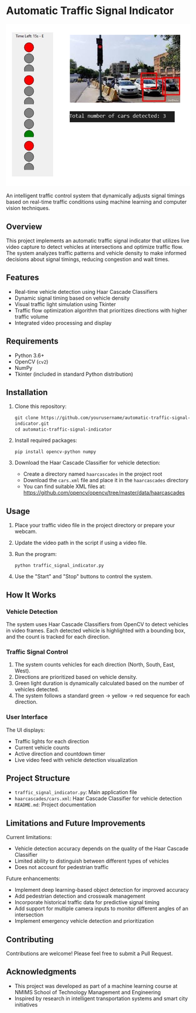 # Automatic Traffic Signal Indicator

![Output Screenshot](image.png)

An intelligent traffic control system that dynamically adjusts signal timings based on real-time traffic conditions using machine learning and computer vision techniques.

## Overview

This project implements an automatic traffic signal indicator that utilizes live video capture to detect vehicles at intersections and optimize traffic flow. The system analyzes traffic patterns and vehicle density to make informed decisions about signal timings, reducing congestion and wait times.

## Features

- Real-time vehicle detection using Haar Cascade Classifiers
- Dynamic signal timing based on vehicle density
- Visual traffic light simulation using Tkinter
- Traffic flow optimization algorithm that prioritizes directions with higher traffic volume
- Integrated video processing and display

## Requirements

- Python 3.6+
- OpenCV (`cv2`)
- NumPy
- Tkinter (included in standard Python distribution)

## Installation

1. Clone this repository:
   ```
   git clone https://github.com/yourusername/automatic-traffic-signal-indicator.git
   cd automatic-traffic-signal-indicator
   ```

2. Install required packages:
   ```
   pip install opencv-python numpy
   ```

3. Download the Haar Cascade Classifier for vehicle detection:
   - Create a directory named `haarcascades` in the project root
   - Download the `cars.xml` file and place it in the `haarcascades` directory
   - You can find suitable XML files at: https://github.com/opencv/opencv/tree/master/data/haarcascades

## Usage

1. Place your traffic video file in the project directory or prepare your webcam.
2. Update the video path in the script if using a video file.
3. Run the program:
   ```
   python traffic_signal_indicator.py
   ```

4. Use the "Start" and "Stop" buttons to control the system.

## How It Works

### Vehicle Detection

The system uses Haar Cascade Classifiers from OpenCV to detect vehicles in video frames. Each detected vehicle is highlighted with a bounding box, and the count is tracked for each direction.

### Traffic Signal Control

1. The system counts vehicles for each direction (North, South, East, West).
2. Directions are prioritized based on vehicle density.
3. Green light duration is dynamically calculated based on the number of vehicles detected.
4. The system follows a standard green → yellow → red sequence for each direction.

### User Interface

The UI displays:
- Traffic lights for each direction
- Current vehicle counts
- Active direction and countdown timer
- Live video feed with vehicle detection visualization

## Project Structure

- `traffic_signal_indicator.py`: Main application file
- `haarcascades/cars.xml`: Haar Cascade Classifier for vehicle detection
- `README.md`: Project documentation

## Limitations and Future Improvements

Current limitations:
- Vehicle detection accuracy depends on the quality of the Haar Cascade Classifier
- Limited ability to distinguish between different types of vehicles
- Does not account for pedestrian traffic

Future enhancements:
- Implement deep learning-based object detection for improved accuracy
- Add pedestrian detection and crosswalk management
- Incorporate historical traffic data for predictive signal timing
- Add support for multiple camera inputs to monitor different angles of an intersection
- Implement emergency vehicle detection and prioritization

## Contributing

Contributions are welcome! Please feel free to submit a Pull Request.


## Acknowledgments

- This project was developed as part of a machine learning course at NMIMS School of Technology Management and Engineering
- Inspired by research in intelligent transportation systems and smart city initiatives
